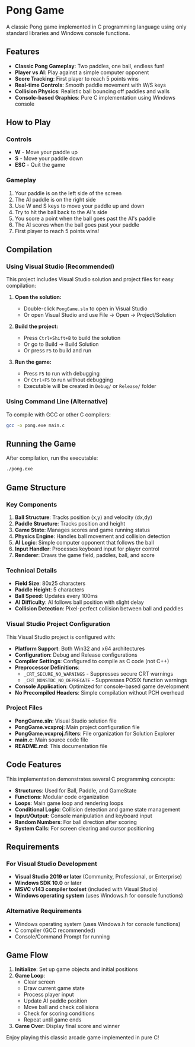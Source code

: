 # Pong Game

A classic Pong game implemented in C programming language using only standard libraries and Windows console functions.

## Features

- **Classic Pong Gameplay**: Two paddles, one ball, endless fun!
- **Player vs AI**: Play against a simple computer opponent
- **Score Tracking**: First player to reach 5 points wins
- **Real-time Controls**: Smooth paddle movement with W/S keys
- **Collision Physics**: Realistic ball bouncing off paddles and walls
- **Console-based Graphics**: Pure C implementation using Windows console

## How to Play

### Controls
- **W** - Move your paddle up
- **S** - Move your paddle down  
- **ESC** - Quit the game

### Gameplay
1. Your paddle is on the left side of the screen
2. The AI paddle is on the right side
3. Use W and S keys to move your paddle up and down
4. Try to hit the ball back to the AI's side
5. You score a point when the ball goes past the AI's paddle
6. The AI scores when the ball goes past your paddle
7. First player to reach 5 points wins!

## Compilation

### Using Visual Studio (Recommended)

This project includes Visual Studio solution and project files for easy compilation:

1. **Open the solution:**
   - Double-click `PongGame.sln` to open in Visual Studio
   - Or open Visual Studio and use File → Open → Project/Solution

2. **Build the project:**
   - Press `Ctrl+Shift+B` to build the solution
   - Or go to Build → Build Solution
   - Or press `F5` to build and run

3. **Run the game:**
   - Press `F5` to run with debugging
   - Or `Ctrl+F5` to run without debugging
   - Executable will be created in `Debug/` or `Release/` folder

### Using Command Line (Alternative)

To compile with GCC or other C compilers:

```bash
gcc -o pong.exe main.c
```

## Running the Game

After compilation, run the executable:

```bash
./pong.exe
```

## Game Structure

### Key Components

1. **Ball Structure**: Tracks position (x,y) and velocity (dx,dy)
2. **Paddle Structure**: Tracks position and height
3. **Game State**: Manages scores and game running status
4. **Physics Engine**: Handles ball movement and collision detection
5. **AI Logic**: Simple computer opponent that follows the ball
6. **Input Handler**: Processes keyboard input for player control
7. **Renderer**: Draws the game field, paddles, ball, and score

### Technical Details

- **Field Size**: 80x25 characters
- **Paddle Height**: 5 characters
- **Ball Speed**: Updates every 100ms
- **AI Difficulty**: AI follows ball position with slight delay
- **Collision Detection**: Pixel-perfect collision between ball and paddles

### Visual Studio Project Configuration

This Visual Studio project is configured with:

- **Platform Support**: Both Win32 and x64 architectures
- **Configuration**: Debug and Release configurations
- **Compiler Settings**: Configured to compile as C code (not C++)
- **Preprocessor Definitions**: 
  - `_CRT_SECURE_NO_WARNINGS` - Suppresses secure CRT warnings
  - `_CRT_NONSTDC_NO_DEPRECATE` - Suppresses POSIX function warnings
- **Console Application**: Optimized for console-based game development
- **No Precompiled Headers**: Simple compilation without PCH overhead

### Project Files

- **PongGame.sln**: Visual Studio solution file
- **PongGame.vcxproj**: Main project configuration file
- **PongGame.vcxproj.filters**: File organization for Solution Explorer
- **main.c**: Main source code file
- **README.md**: This documentation file

## Code Features

This implementation demonstrates several C programming concepts:

- **Structures**: Used for Ball, Paddle, and GameState
- **Functions**: Modular code organization
- **Loops**: Main game loop and rendering loops
- **Conditional Logic**: Collision detection and game state management
- **Input/Output**: Console manipulation and keyboard input
- **Random Numbers**: For ball direction after scoring
- **System Calls**: For screen clearing and cursor positioning

## Requirements

### For Visual Studio Development

- **Visual Studio 2019 or later** (Community, Professional, or Enterprise)
- **Windows SDK 10.0** or later
- **MSVC v143 compiler toolset** (included with Visual Studio)
- **Windows operating system** (uses Windows.h for console functions)

### Alternative Requirements

- Windows operating system (uses Windows.h for console functions)
- C compiler (GCC recommended)
- Console/Command Prompt for running

## Game Flow

1. **Initialize**: Set up game objects and initial positions
2. **Game Loop**: 
   - Clear screen
   - Draw current game state
   - Process player input
   - Update AI paddle position
   - Move ball and check collisions
   - Check for scoring conditions
   - Repeat until game ends
3. **Game Over**: Display final score and winner

Enjoy playing this classic arcade game implemented in pure C!
